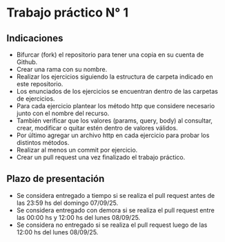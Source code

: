 # Trabajo práctico N° 1

## Indicaciones

- Bifurcar (fork) el repositorio para tener una copia en su cuenta de Github.
- Crear una rama con su nombre.
- Realizar los ejercicios siguiendo la estructura de carpeta indicado en este repositorio.
- Los enunciados de los ejercicios se encuentran dentro de las carpetas de ejercicios.
- Para cada ejercicio plantear los método http que considere necesario junto con el nombre del recurso.
- También verificar que los valores (params, query, body) al consultar, crear, modificar o quitar estén dentro de valores válidos.
- Por último agregar un archivo http en cada ejercicio para probar los distintos métodos.
- Realizar al menos un commit por ejercicio.
- Crear un pull request una vez finalizado el trabajo práctico.

## Plazo de presentación

- Se considera entregado a tiempo si se realiza el pull request antes de las 23:59 hs del domingo 07/09/25.
- Se considera entregado con demora si se realiza el pull request entre las 00:00 hs y 12:00 hs del lunes 08/09/25.
- Se considera no entregado si se realiza el pull request luego de las 12:00 hs del lunes 08/09/25.
